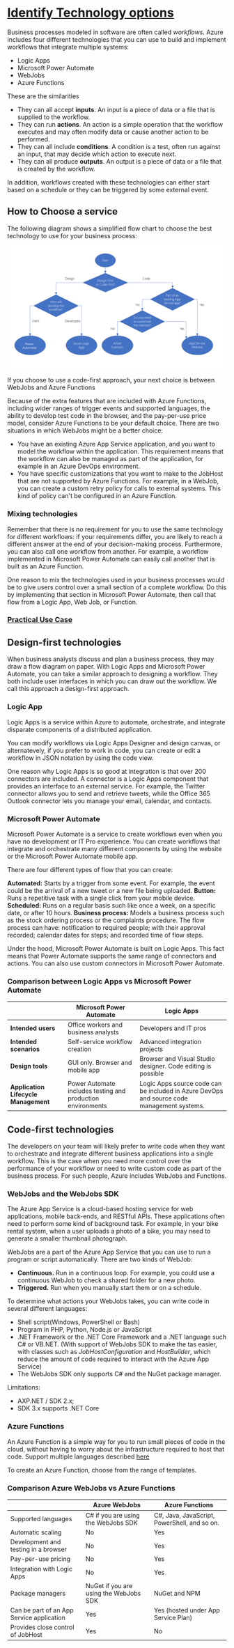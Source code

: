 # [Identify Technology options](https://docs.microsoft.com/en-us/learn/modules/choose-azure-service-to-integrate-and-automate-business-processes/1-introduction)

Business processes modeled in software are often called *workflows*. Azure includes four different technologies that you can use to build and implement workflows that integrate multiple systems:

- Logic Apps
- Microsoft Power Automate
- WebJobs
- Azure Functions

These are the similarities

- They can all accept **inputs**. An input is a piece of data or a file that is supplied to the workflow.
- They can run **actions**. An action is a simple operation that the workflow executes and may often modify data or cause another action to be performed.
- They can all include **conditions**. A condition is a test, often run against an input, that may decide which action to execute next.
- They can all produce **outputs**. An output is a piece of data or a file that is created by the workflow.

In addition, workflows created with these technologies can either start based on a schedule or they can be triggered by some external event.

## How to Choose a service

The following diagram shows a simplified flow chart to choose the best technology to use for your business process:

![service-choice-flow-diagram](img/service-choice-flow-diagram.png)

If you choose to use a code-first approach, your next choice is between WebJobs and Azure Functions

Because of the extra features that are included with Azure Functions, including wider ranges of trigger events and supported languages, the ability to develop test code in the browser, and the pay-per-use price model, consider Azure Functions to be your default choice. There are two situations in which WebJobs might be a better choice:

- You have an existing Azure App Service application, and you want to model the workflow within the application. This requirement means that the workflow can also be managed as part of the application, for example in an Azure DevOps environment.
- You have specific customizations that you want to make to the JobHost that are not supported by Azure Functions. For example, in a WebJob, you can create a custom retry policy for calls to external systems. This kind of policy can't be configured in an Azure Function.

### Mixing technologies

Remember that there is no requirement for you to use the same technology for different workflows: if your requirements differ, you are likely to reach a different answer at the end of your decision-making process. Furthermore, you can also call one workflow from another. For example, a workflow implemented in Microsoft Power Automate can easily call another that is built as an Azure Function.

One reason to mix the technologies used in your business processes would be to give users control over a small section of a complete workflow. Do this by implementing that section in Microsoft Power Automate, then call that flow from a Logic App, Web Job, or Function.

### [Practical Use Case](https://docs.microsoft.com/en-us/learn/modules/choose-azure-service-to-integrate-and-automate-business-processes/4-logic-apps-and-flow)

## Design-first technologies

When business analysts discuss and plan a business process, they may draw a flow diagram on paper. With Logic Apps and Microsoft Power Automate, you can take a similar approach to designing a workflow. They both include user interfaces in which you can draw out the workflow. We call this approach a design-first approach.

### Logic App

Logic Apps is a service within Azure to automate, orchestrate, and integrate disparate components of a distributed application.

You can modify workflows via Logic Apps Designer and design canvas, or alternatevely, if you prefer to work in code, you can create or edit a workflow in JSON notation by using the code view.

One reason why Logic Apps is so good at integration is that over 200 connectors are included. A connector is a Logic Apps component that provides an interface to an external service. For example, the Twitter connector allows you to send and retrieve tweets, while the Office 365 Outlook connector lets you manage your email, calendar, and contacts.

### Microsoft Power Automate

Microsoft Power Automate is a service to create workflows even when you have no development or IT Pro experience. You can create workflows that integrate and orchestrate many different components by using the website or the Microsoft Power Automate mobile app.

There are four different types of flow that you can create:

**Automated:** Starts by a trigger from some event. For example, the event could be the arrival of a new tweet or a new file being uploaded.
**Button:** Runs a repetitive task with a single click from your mobile device.
**Scheduled:** Runs on a regular basis such like once a week, on a specific date, or after 10 hours.
**Business process:** Models a business process such as the stock ordering process or the complaints procedure. The flow process can have: notification to required people; with their approval recorded; calendar dates for steps; and recorded time of flow steps.

Under the hood, Microsoft Power Automate is built on Logic Apps. This fact means that Power Automate supports the same range of connectors and actions. You can also use custom connectors in Microsoft Power Automate.

### Comparison between Logic Apps vs Microsoft Power Automate

| | **Microsoft Power Automate** | **Logic Apps** |
| - | - | - |
| **Intended users** | Office workers and business analysts | Developers and IT pros
| **Intended scenarios** | Self-service workflow creation | Advanced integration projects
| **Design tools** | GUI only. Browser and mobile app | Browser and Visual Studio designer. Code editing is possible
| **Application Lifecycle Management** | Power Automate includes testing and production environments | Logic Apps source code can be included in Azure DevOps and source code management systems.

## Code-first technologies

The developers on your team will likely prefer to write code when they want to orchestrate and integrate different business applications into a single workflow. This is the case when you need more control over the performance of your workflow or need to write custom code as part of the business process. For such people, Azure includes WebJobs and Functions.

### WebJobs and the WebJobs SDK

The Azure App Service is a cloud-based hosting service for web applications, mobile back-ends, and RESTful APIs. These applications often need to perform some kind of background task. For example, in your bike rental system, when a user uploads a photo of a bike, you may need to generate a smaller thumbnail photograph.

WebJobs are a part of the Azure App Service that you can use to run a program or script automatically. There are two kinds of WebJob:

- **Continuous.** Run in a continuous loop. For example, you could use a continuous WebJob to check a shared folder for a new photo.
- **Triggered.** Run when you manually start them or on a schedule.

To determine what actions your WebJobs takes, you can write code in several different languages:

- Shell script(Windows, PowerShell or Bash)
- Program in PHP, Python, Node.js or JavaScript
- .NET Framework or the .NET Core Framework and a .NET language such C# or VB.NET. (With support of WebJobs SDK to make the tas easier, with classes such as *JobHostConfiguration* and *HostBuilder*, which reduce the amount of code required to interact with the Azure App Service)
- The WebJobs SDK only supports C# and the NuGet package manager.

Limitations:

- AXP.NET / SDK 2.x; 
- SDK 3.x supports .NET Core

### Azure Functions

An Azure Function is a simple way for you to run small pieces of code in the cloud, without having to worry about the infrastructure required to host that code.
Support multiple languages described [here](https://docs.microsoft.com/en-us/azure/azure-functions/supported-languages)

To create an Azure Function, choose from the range of templates. 

### Comparison Azure WebJobs vs Azure Functions

| | **Azure WebJobs** | **Azure Functions** |
| - | - | - |
| Supported languages | C# if you are using the WebJobs SDK | C#, Java, JavaScript, PowerShell, and so on.
| Automatic scaling | No | Yes 
| Development and testing in a browser | No | Yes
| Pay-per-use pricing | No | Yes
| Integration with Logic Apps | No | Yes
| Package managers | NuGet if you are using the WebJobs SDK | NuGet and NPM
| Can be part of an App Service application | Yes | Yes (hosted under App Service Plan)
| Provides close control of JobHost | Yes | No
